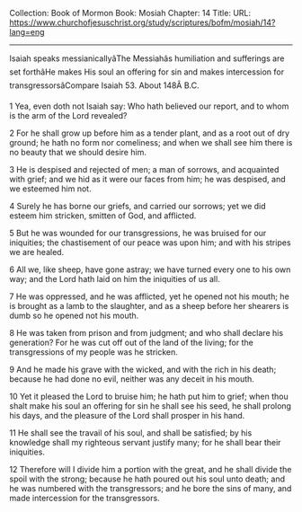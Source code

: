 Collection: Book of Mormon
Book: Mosiah
Chapter: 14
Title: 
URL: https://www.churchofjesuschrist.org/study/scriptures/bofm/mosiah/14?lang=eng

---

Isaiah speaks messianicallyâThe Messiahâs humiliation and sufferings are set forthâHe makes His soul an offering for sin and makes intercession for transgressorsâCompare Isaiah 53. About 148Â B.C.

1 Yea, even doth not Isaiah say: Who hath believed our report, and to whom is the arm of the Lord revealed?

2 For he shall grow up before him as a tender plant, and as a root out of dry ground; he hath no form nor comeliness; and when we shall see him there is no beauty that we should desire him.

3 He is despised and rejected of men; a man of sorrows, and acquainted with grief; and we hid as it were our faces from him; he was despised, and we esteemed him not.

4 Surely he has borne our griefs, and carried our sorrows; yet we did esteem him stricken, smitten of God, and afflicted.

5 But he was wounded for our transgressions, he was bruised for our iniquities; the chastisement of our peace was upon him; and with his stripes we are healed.

6 All we, like sheep, have gone astray; we have turned every one to his own way; and the Lord hath laid on him the iniquities of us all.

7 He was oppressed, and he was afflicted, yet he opened not his mouth; he is brought as a lamb to the slaughter, and as a sheep before her shearers is dumb so he opened not his mouth.

8 He was taken from prison and from judgment; and who shall declare his generation? For he was cut off out of the land of the living; for the transgressions of my people was he stricken.

9 And he made his grave with the wicked, and with the rich in his death; because he had done no evil, neither was any deceit in his mouth.

10 Yet it pleased the Lord to bruise him; he hath put him to grief; when thou shalt make his soul an offering for sin he shall see his seed, he shall prolong his days, and the pleasure of the Lord shall prosper in his hand.

11 He shall see the travail of his soul, and shall be satisfied; by his knowledge shall my righteous servant justify many; for he shall bear their iniquities.

12 Therefore will I divide him a portion with the great, and he shall divide the spoil with the strong; because he hath poured out his soul unto death; and he was numbered with the transgressors; and he bore the sins of many, and made intercession for the transgressors.
